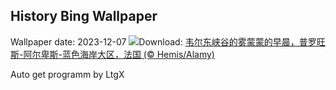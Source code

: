 ## History Bing Wallpaper
Wallpaper date: 2023-12-07
![](https://www.bing.com/th?id=OHR.GrandCanyonVerdon_ZH-CN6025902720_UHD.jpg&w=1000)Download: [韦尔东峡谷的雾蒙蒙的早晨，普罗旺斯-阿尔卑斯-蓝色海岸大区，法国 (© Hemis/Alamy)](https://www.bing.com/th?id=OHR.GrandCanyonVerdon_ZH-CN6025902720_UHD.jpg)

Auto get programm by LtgX
